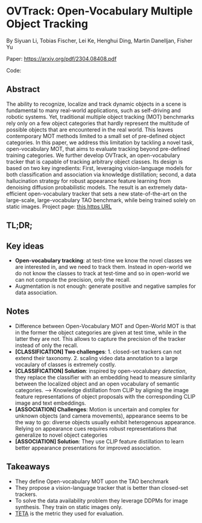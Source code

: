# OVTrack: Open-Vocabulary Multiple Object Tracking
By Siyuan Li, Tobias Fischer, Lei Ke, Henghui Ding, Martin Danelljan, Fisher Yu

Paper: https://arxiv.org/pdf/2304.08408.pdf

Code: 

## Abstract
The ability to recognize, localize and track dynamic objects in a scene is fundamental to many real-world applications, such as self-driving and robotic systems. Yet, traditional multiple object tracking (MOT) benchmarks rely only on a few object categories that hardly represent the multitude of possible objects that are encountered in the real world. This leaves contemporary MOT methods limited to a small set of pre-defined object categories. In this paper, we address this limitation by tackling a novel task, open-vocabulary MOT, that aims to evaluate tracking beyond pre-defined training categories. We further develop OVTrack, an open-vocabulary tracker that is capable of tracking arbitrary object classes. Its design is based on two key ingredients: First, leveraging vision-language models for both classification and association via knowledge distillation; second, a data hallucination strategy for robust appearance feature learning from denoising diffusion probabilistic models. The result is an extremely data-efficient open-vocabulary tracker that sets a new state-of-the-art on the large-scale, large-vocabulary TAO benchmark, while being trained solely on static images. Project page: [this https URL](https://www.vis.xyz/pub/ovtrack/)

## TL;DR;


## Key ideas
- **Open-vocabulary tracking**: at test-time we know the novel classes we are interested in, and we need to track them. Instead in open-world we do not know the classes to track at test-time and so in open-world we can not compute the precision, only the recall.
- Augmentation is not enough: generate positive and negative samples for data association.

## Notes
- Difference between Open-Vocabulary MOT and Open-World MOT is that in the former the object categories are given at test time, while in the latter they are not. This allows to capture the precision of the tracker instead of only the recall.
- **[CLASSIFICATION] Two challenges**: 1. closed-set trackers can not extend their taxonomy. 2. scaling video data annotation to a large vocaulary of classes is extremely costly.
- **[CLASSIFICATION] Solution**: inspired by open-vocalubary *detection*, they replace the classifier with an embedding head to measure similarity between the localized object and an open vocabulary of semantic categories. --> Knowledge distillation from CLIP by aligning the image feature representations of object proposals with the corresponding CLIP image and text embeddings.
- **[ASSOCIATION] Challenges**: Motion is uncertain and complex for unknown objects (and camera movements), appearance seems to be the way to go: diverse objects usually exhibit heterogenous appearance. Relying on appearance cues requires robust representations that generalize to novel object categories
- **[ASSOCIATION] Solution**: They use CLIP feature distillation to learn better appearance presentations for improved association.

## Takeaways
- They define Open-vocabulary MOT upon the TAO benchmark
- They propose a vision-language tracker that is better than closed-set trackers. 
- To solve the data availability problem they leverage DDPMs for image synthesis. They train on static images only.
- [TETA](https://arxiv.org/abs/2207.12978) is the metric they used for evaluation.